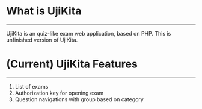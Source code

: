 <h1>What is UjiKita</h1><hr>

UjiKita is an quiz-like exam web application, based on PHP. This is unfinished version of UjiKita.

<h1>(Current) UjiKita Features</h1><hr>
<ol>
  <li>List of exams</li>
  <li>Authorization key for opening exam</li>
  <li>Question navigations with group based on category</li>
</ol>
